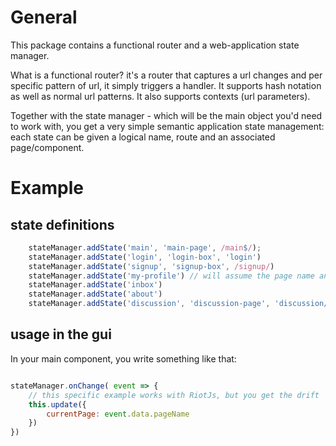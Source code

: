 
# General 
This package contains a functional router and a web-application state manager.

What is a functional router? it's a router that captures a url changes and 
per specific pattern of url, it simply triggers a handler. It supports hash notation 
as well as normal url patterns. It also supports contexts (url parameters).

Together with the state manager - which will be the main object you'd need 
to work with, you get a very simple semantic application state management: 
each state can be given a logical name, route and an associated page/component.


# Example

## state definitions

```javascript
    stateManager.addState('main', 'main-page', /main$/);
    stateManager.addState('login', 'login-box', 'login')
    stateManager.addState('signup', 'signup-box', /signup/)
    stateManager.addState('my-profile') // will assume the page name and the route are the same...
    stateManager.addState('inbox')
    stateManager.addState('about')
    stateManager.addState('discussion', 'discussion-page', 'discussion/%')
```

## usage in the gui

In your main component, you write something like that:

```javascript

stateManager.onChange( event => {
    // this specific example works with RiotJs, but you get the drift
    this.update({
        currentPage: event.data.pageName
    })
})


```